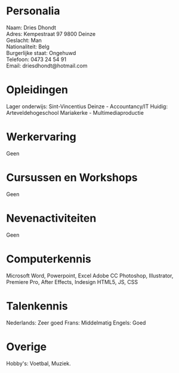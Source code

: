 
<h1>Personalia</h1>
<bold>Naam: </bold>Dries Dhondt<br>
<bold>Adres: </bold>Kempestraat 97 9800 Deinze<br>
<bold>Geslacht: </bold>Man<br>
<bold>Nationaliteit: </bold>Belg<br>
<bold>Burgerlijke staat: </bold>Ongehuwd<br>
<bold>Telefoon: </bold>0473 24 54 91<br>
<bold>Email: </bold>driesdhondt@hotmail.com

<h1>Opleidingen</h1>
Lager onderwijs: Sint-Vincentius Deinze - Accountancy/IT 
Huidig: Arteveldehogeschool Mariakerke - Multimediaproductie

<h1>Werkervaring</h1>
    Geen

<h1>Cursussen en Workshops</h1>
    Geen
    
<h1>Nevenactiviteiten</h1>
    Geen
    
<h1>Computerkennis</h1>
    Microsoft Word, Powerpoint, Excel
    Adobe CC Photoshop, Illustrator, Premiere Pro, After Effects, Indesign
    HTML5, JS, CSS
    
<h1>Talenkennis</h1>
    Nederlands: Zeer goed
    Frans: Middelmatig
    Engels: Goed
    
<h1>Overige</h1>
    Hobby's: Voetbal, Muziek.
    